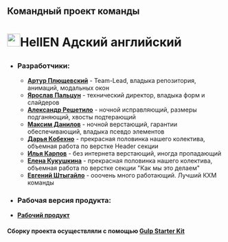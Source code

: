 ## Командный проект команды

# <p><img src="https://t3.ftcdn.net/jpg/02/84/46/60/240_F_284466038_lOHcM8pRGyigojkyV2M9CSQpimCTcqeD.jpg" width="30">HellEN Адский английский</p>

- ### Разработчики:

  - **[Артур Плющевский](https://github.com/massqeen)** - Team-Lead, владыка
    репозитория, анимаций, модальных окон
  - **[Ярослав Пальцун](https://github.com/yaarchee)** - технический директор,
    владыка форм и слайдеров
  - **[Александр Решетило](https://github.com/Areshetilo)** - ночной
    исправляющий, размеры подганяющий, хвосты подтерающий
  - **[Максим Данилов](https://github.com/MaxDanylov)** - ночной верстающий,
    гарантии обеспечивающий, владыка псевдо элементов
  - **[Дарья Кобехно](https://github.com/cherevandv)** - прекрасная половинка
    нашего колектива, объемная работа по верстке Header секции
  - **[Илья Карпов](https://github.com/IlliaKarpoff)** - без интернета
    верстающий, иногда пропадающий
  - **[Елена Кукушкина](https://github.com/elena-2020-web)** - прекрасная
    половинка нашего колектива, объемная работа по верстке секции "Как мы это
    делаем"
  - **[Евгений Штыгайло](https://github.com/evgeshti)** - ооочень много
    работающий. Лучший КХМ команды

- ### Рабочая версия продукта:

- **[Рабочий продукт](http://fls.guru/www/massqeen/HellEN/)**

#### Сборку проекта осуществляли с помощью **[Gulp Starter Kit](https://github.com/luxplanjay/gulp-starter-kit)**
